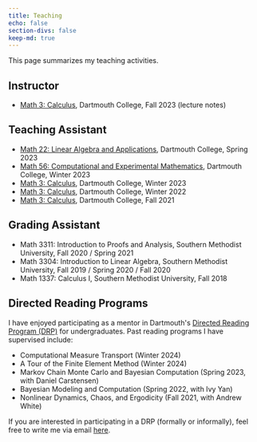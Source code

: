 ```yaml
---
title: Teaching
echo: false
section-divs: false
keep-md: true
---
```



This page summarizes my teaching activities. 

## Instructor

- [Math 3: Calculus](https://math.dartmouth.edu/~m3f23/general.phtml), Dartmouth College, Fall 2023 (lecture notes)


## Teaching Assistant

- [Math 22: Linear Algebra and Applications](https://math.dartmouth.edu/~m22s23/), Dartmouth College, Spring 2023
- [Math 56: Computational and Experimental Mathematics](https://math.dartmouth.edu/~m56w23/), Dartmouth College, Winter 2023
- [Math 3: Calculus](https://math.dartmouth.edu/~m3w23/), Dartmouth College, Winter 2023
- [Math 3: Calculus](https://math.dartmouth.edu/~m3w22/), Dartmouth College, Winter 2022
- [Math 3: Calculus](https://canvas.dartmouth.edu/courses/48609), Dartmouth College, Fall 2021

## Grading Assistant
- Math 3311: Introduction to Proofs and Analysis, Southern Methodist University, Fall 2020 / Spring 2021
- Math 3304: Introduction to Linear Algebra, Southern Methodist University, Fall 2019 / Spring 2020 / Fall 2020
- Math 1337: Calculus I, Southern Methodist University, Fall 2018

## Directed Reading Programs

I have enjoyed participating as a mentor in Dartmouth's [Directed Reading Program (DRP)](https://math.dartmouth.edu/~drp/) for undergraduates. Past reading programs I have supervised include:

- Computational Measure Transport (Winter 2024)
- A Tour of the Finite Element Method (Winter 2024)
- Markov Chain Monte Carlo and Bayesian Computation (Spring 2023, with Daniel Carstensen)
- Bayesian Modeling and Computation (Spring 2022, with Ivy Yan)
- Nonlinear Dynamics, Chaos, and Ergodicity (Fall 2021, with Andrew White)

If you are interested in participating in a DRP (formally or informally), feel free to write me via email [here](mailto:jonathan.t.lindbloom.gr@dartmouth.edu).

<!-- <details>
<summary>How do I dropdown?</summary>
<br>
This is how you dropdown.
</details> -->

